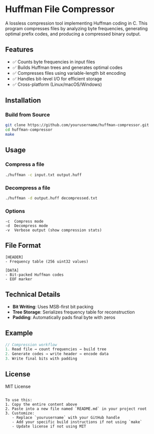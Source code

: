 # Huffman File Compressor

A lossless compression tool implementing Huffman coding in C. This program compresses files by analyzing byte frequencies, generating optimal prefix codes, and producing a compressed binary output.

## Features

- ✅ Counts byte frequencies in input files
- ✅ Builds Huffman trees and generates optimal codes
- ✅ Compresses files using variable-length bit encoding
- ✅ Handles bit-level I/O for efficient storage
- ✅ Cross-platform (Linux/macOS/Windows)

## Installation

### Build from Source
```bash
git clone https://github.com/yourusername/huffman-compressor.git
cd huffman-compressor
make
```

## Usage

### Compress a file
```bash
./huffman -c input.txt output.huff
```

### Decompress a file
```bash
./huffman -d output.huff decompressed.txt
```

### Options
```
-c  Compress mode
-d  Decompress mode
-v  Verbose output (show compression stats)
```

## File Format
```
[HEADER]
- Frequency table (256 uint32 values)

[DATA]
- Bit-packed Huffman codes
- EOF marker
```

## Technical Details
- **Bit Writing**: Uses MSB-first bit packing
- **Tree Storage**: Serializes frequency table for reconstruction
- **Padding**: Automatically pads final byte with zeros

## Example
```c
// Compression workflow
1. Read file → count frequencies → build tree
2. Generate codes → write header → encode data
3. Write final bits with padding
```

## License
MIT License
```

To use this:
1. Copy the entire content above
2. Paste into a new file named `README.md` in your project root
3. Customize:
   - Replace `yourusername` with your GitHub handle
   - Add your specific build instructions if not using `make`
   - Update license if not using MIT


